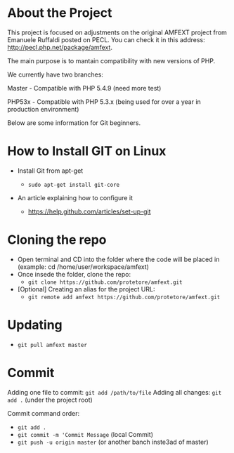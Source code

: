 About the Project
===============

This project is focused on adjustments on the original AMFEXT project from Emanuele Ruffaldi posted on PECL. You can check it in this address: http://pecl.php.net/package/amfext.

The main purpose is to mantain compatibility with new versions of PHP.

We currently have two branches:

Master - Compatible with PHP 5.4.9 (need more test)

PHP53x - Compatible with PHP 5.3.x (being used for over a year in production environment)


Below are some information for Git beginners.



How to Install GIT on Linux
===============

* Install Git from apt-get
    * `sudo apt-get install git-core`

* An article explaining how to configure it
    * https://help.github.com/articles/set-up-git

Cloning the repo
===============

* Open terminal and CD into the folder where the code will be placed in (example: cd /home/user/workspace/amfext)
* Once insede the folder, clone the repo:
    * `git clone https://github.com/protetore/amfext.git`
* [Optional] Creating an alias for the project URL:
    * `git remote add amfext https://github.com/protetore/amfext.git`

Updating
===============

* `git pull amfext master`

Commit
===============

Adding one file to commit: `git add /path/to/file`
Adding all changes: `git add .` (under the project root)

Commit command order:

* `git add .` 
* `git commit -m 'Commit Message` (local Commit) 
* `git push -u origin master` (or another banch inste3ad of master)

